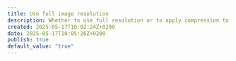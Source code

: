 ```yaml
---
title: Use full image resolution
description: Whether to use full resolution or to apply compression to image assets.
created: 2025-05-17T10:02:24Z+0200
date: 2025-05-17T10:05:26Z+0200
publish: true
default_value: "true"
---
```

